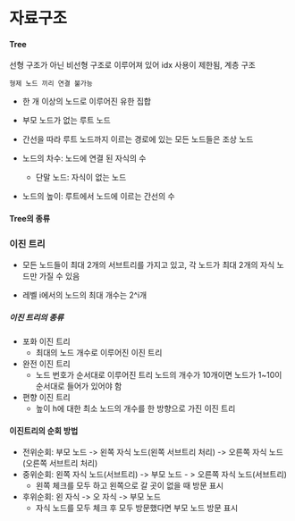 ﻿# 자료구조
#### Tree
선형 구조가 아닌 비선형 구조로 이루어져 있어 idx 사용이 제한됨, 계층 구조
```
형제 노드 끼리 연결 불가능
```
- 한 개 이상의 노드로 이루어진 유한 집합
- 부모 노드가 없는 루트 노드
- 간선을 따라 루트 노드까지 이르는 경로에 있는 모든 노드들은 조상 노드

- 노드의 차수: 노드에 연결 된 자식의 수
    - 단말 노드: 자식이 없는 노드

- 노드의 높이: 루트에서 노드에 이르는 간선의 수

#### Tree의 종류

### 이진 트리
- 모든 노드들이 최대 2개의 서브트리를 가지고 있고, 각 노드가 최대 2개의 자식 노드만 가질 수 있음

- 레벨 i에서의 노드의 최대 개수는 2^i개
  
##### 이진 트리의 종류
- 포화 이진 트리
  - 최대의 노드 개수로 이루어진 이진 트리
- 완전 이진 트리
  - 노드 번호가 순서대로 이루어진 트리 노드의 개수가 10개이면 노드가 1~10이 순서대로 들어가 있어야 함
- 편향 이진 트리
  - 높이 h에 대한 최소 노드의 개수를 한 방향으로 가진 이진 트리


#### 이진트리의 순회 방법
- 전위순회: 부모 노드 -> 왼쪽 자식 노드(왼쪽 서브트리 처리) -> 오른쪽 자식 노드(오른쪽 서브트리 처리)
- 중위순회: 왼쪽 자식 노드(서브트리) -> 부모 노드 - > 오른쪽 자식 노드(서브트리) 
  - 왼쪽 체크를 모두 하고 왼쪽으로 갈 곳이 없을 때 방문 표시
- 후위순회: 왼 자식 -> 오 자식 -> 부모 노드
  - 자식 노드를 모두 체크 후 모두 방문했다면 부모 노드 방문 표시